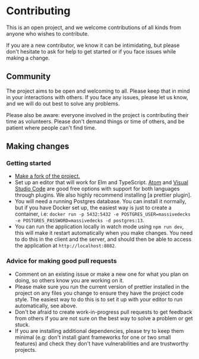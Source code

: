 # Contributing

This is an open project, and we welcome contributions of all kinds from anyone who wishes to contribute.

If you are a new contributor, we know it can be intimidating, but please don't hesitate to ask for help to get started 
or if you face issues while making a change.

## Community

The project aims to be open and welcoming to all. Please keep that in mind in your interactions with others. If you 
face any issues, please let us know, and we will do out best to solve any problems.

Please also be aware: everyone involved in the project is contributing their time as volunteers. Please don't demand 
things or time of others, and be patient where people can't find time. 

## Making changes

### Getting started

 - [Make a fork of the project.][github-forking] 
 - Set up an editor that will work for Elm and TypeScript. [Atom][atom] and [Visual Studio Code][vs-code] are good free 
   options with support for both languages through plugins. We also highly recommend installing [a prettier plugin].
 - You will need a running Postgres database. You can install it normally, but if you have Docker set up, the easiest 
   way is just to create a container, i.e: 
   `docker run -p 5432:5432 -e POSTGRES_USER=massivedecks -e POSTGRES_PASSWORD=massivedecks -d postgres:13`. 
 - You can run the application locally in watch mode using `npm run dev`, this will make it restart automatically when 
   you make changes. You need to do this in the client and the server, and should then be able to access the application 
   at `http://localhost:8082`.
 
[github-forking]: https://docs.github.com/en/free-pro-team@latest/github/getting-started-with-github/fork-a-repo
[atom]: https://atom.io/
[vs-code]: https://code.visualstudio.com/
[prettier-plugin]: https://prettier.io/docs/en/editors.html

### Advice for making good pull requests

 - Comment on an existing issue or make a new one for what you plan on doing, so others know you are working on it.
 - Please make sure you run the current version of prettier installed in the project on any files you change to 
   ensure they have the project code style. The easiest way to do this is to set it up with your editor to run 
   automatically, see above.
 - Don't be afraid to create work-in-progress pull requests to get feedback from others if you are not sure on the best 
   way to solve a problem or get stuck.
 - If you are installing additional dependencies, please try to keep them minimal (e.g: don't install giant frameworks 
   for one or two small features) and check they don't have vulnerabilities and are trustworthy projects.

